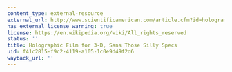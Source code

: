 ```yaml
---
content_type: external-resource
external_url: http://www.scientificamerican.com/article.cfm?id=hologram-photoreflective-polymer-film
has_external_license_warning: true
license: https://en.wikipedia.org/wiki/All_rights_reserved
status: ''
title: Holographic Film for 3-D, Sans Those Silly Specs
uid: f41c2815-f9c2-4119-a105-1c0e9d49f2d6
wayback_url: ''
---
```

